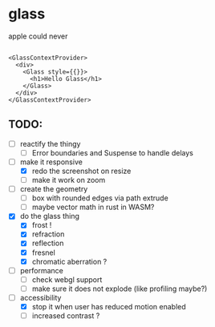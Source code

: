 # glass
apple could never

```tsx

<GlassContextProvider>
  <div>
    <Glass style={{}}>
      <h1>Hello Glass</h1>
    </Glass>
  </div>
</GlassContextProvider>

```

## TODO:
- [ ] reactify the thingy
  - [ ] Error boundaries and Suspense to handle delays
- [ ] make it responsive
  - [x] redo the screenshot on resize
  - [ ] make it work on zoom
- [ ] create the geometry
  - [ ] box with rounded edges via path extrude
  - [ ] maybe vector math in rust in WASM?
- [x] do the glass thing
  - [x] frost !
  - [x] refraction
  - [x] reflection
  - [x] fresnel 
  - [x] chromatic aberration ?
- [ ] performance
  - [ ] check webgl support
  - [ ] make sure it does not explode (like profiling maybe?)
- [ ] accessibility
  - [x] stop it when user has reduced motion enabled
  - [ ] increased contrast ?